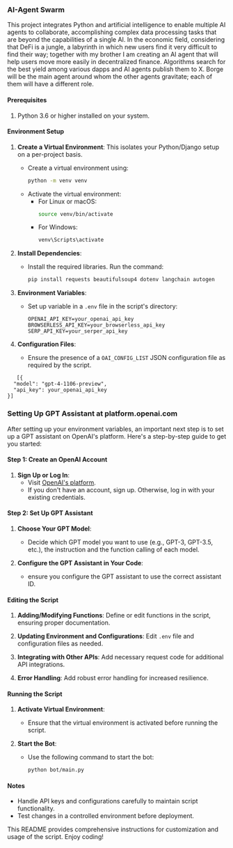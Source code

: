 ### AI-Agent Swarm

This project integrates Python and artificial intelligence to enable multiple AI agents to collaborate, accomplishing complex data processing tasks that are beyond the capabilities of a single AI. In the economic field, considering that DeFi is a jungle, a labyrinth in which new users find it very difficult to find their way; together with my brother I am creating an AI agent that will help users move more easily in decentralized finance. Algorithms search for the best yield among various dapps and AI agents publish them to X.
Borge will be the main agent around whom the other agents gravitate; each of them will have a different role.

#### Prerequisites

1. Python 3.6 or higher installed on your system.

#### Environment Setup

1. **Create a Virtual Environment**: 
   This isolates your Python/Django setup on a per-project basis.
   - Create a virtual environment using:
     ```bash
     python -m venv venv
     ```
   - Activate the virtual environment:
     - For Linux or macOS:
       ```bash
       source venv/bin/activate
       ```
     - For Windows:
       ```bash
       venv\Scripts\activate
       ```

2. **Install Dependencies**:
   - Install the required libraries. Run the command:
     ```bash
     pip install requests beautifulsoup4 dotenv langchain autogen
     ```

3. **Environment Variables**: 
   - Set up variable in a `.env` file in the script's directory:
     ```
     OPENAI_API_KEY=your_openai_api_key
     BROWSERLESS_API_KEY=your_browserless_api_key
     SERP_API_KEY=your_serper_api_key
     ```

4. **Configuration Files**: 
   - Ensure the presence of a `OAI_CONFIG_LIST` JSON configuration file as required by the script.
  ```
     [{
    "model": "gpt-4-1106-preview",
    "api_key": your_openai_api_key
}]
  ```

### Setting Up GPT Assistant at platform.openai.com

After setting up your environment variables, an important next step is to set up a GPT assistant on OpenAI's platform. Here's a step-by-step guide to get you started:

#### Step 1: Create an OpenAI Account

1. **Sign Up or Log In**:
   - Visit [OpenAI's platform](https://platform.openai.com).
   - If you don't have an account, sign up. Otherwise, log in with your existing credentials.

#### Step 2: Set Up GPT Assistant

1. **Choose Your GPT Model**:
   - Decide which GPT model you want to use (e.g., GPT-3, GPT-3.5, etc.), the instruction and the function calling of each model.
  
2. **Configure the GPT Assistant in Your Code**:
   - ensure you configure the GPT assistant to use the correct assistant ID. 

#### Editing the Script

1. **Adding/Modifying Functions**: Define or edit functions in the script, ensuring proper documentation.

2. **Updating Environment and Configurations**: Edit `.env` file and configuration files as needed.

3. **Integrating with Other APIs**: Add necessary request code for additional API integrations.

4. **Error Handling**: Add robust error handling for increased resilience.

#### Running the Script

1. **Activate Virtual Environment**: 
   - Ensure that the virtual environment is activated before running the script.

2. **Start the Bot**: 
   - Use the following command to start the bot:
     ```bash
     python bot/main.py
     ```

#### Notes

- Handle API keys and configurations carefully to maintain script functionality.
- Test changes in a controlled environment before deployment.

This README provides comprehensive instructions for customization and usage of the script. Enjoy coding!
